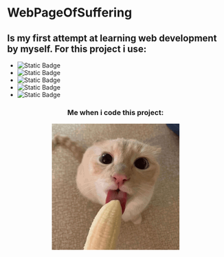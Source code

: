 # WebPageOfSuffering
## Is my first attempt at learning web development by myself. For this project i use:
- ![Static Badge](https://img.shields.io/badge/node.js-%23333333?style=for-the-badge&logo=node.js)
- ![Static Badge](https://img.shields.io/badge/react-%23333333?style=for-the-badge&logo=react)
- ![Static Badge](https://img.shields.io/badge/nextjs-%23333333?style=for-the-badge&logo=nextdotjs)
- ![Static Badge](https://img.shields.io/badge/tailwindcss-%23333333?style=for-the-badge&logo=tailwindcss)
- ![Static Badge](https://img.shields.io/badge/mongodb-%23333333?style=for-the-badge&logo=mongodb)
<div align="center">
  <h3>Me when i code this project:</h3>
</div>
<div align="center">
  <img alt="My reaction to this information" src="/readme/img.png">
</div>